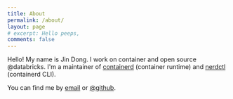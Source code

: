 ```yaml
---
title: About 
permalink: /about/
layout: page
# excerpt: Hello peeps,
comments: false
---
```


Hello! My name is Jin Dong. I work on container and open source @databricks. I'm
a maintainer of [containerd](https://github.com/containerd/containerd) (container
runtime) and [nerdctl](https://github.com/containerd/nerdctl) (containerd CLI).

You can find me by <a href="mailto:djdongjin95@gmail.com">email</a> or <a href="https://github.com/djdongjin" target="_blank" rel="noopener">@github</a>.
